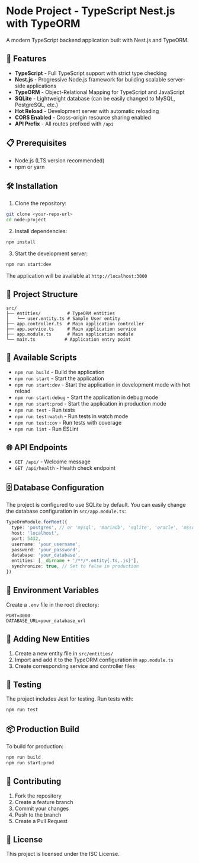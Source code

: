 # Node Project - TypeScript Nest.js with TypeORM

A modern TypeScript backend application built with Nest.js and TypeORM.

## 🚀 Features

- **TypeScript** - Full TypeScript support with strict type checking
- **Nest.js** - Progressive Node.js framework for building scalable server-side applications
- **TypeORM** - Object-Relational Mapping for TypeScript and JavaScript
- **SQLite** - Lightweight database (can be easily changed to MySQL, PostgreSQL, etc.)
- **Hot Reload** - Development server with automatic reloading
- **CORS Enabled** - Cross-origin resource sharing enabled
- **API Prefix** - All routes prefixed with `/api`

## 📋 Prerequisites

- Node.js (LTS version recommended)
- npm or yarn

## 🛠️ Installation

1. Clone the repository:
```bash
git clone <your-repo-url>
cd node-project
```

2. Install dependencies:
```bash
npm install
```

3. Start the development server:
```bash
npm run start:dev
```

The application will be available at `http://localhost:3000`

## 📁 Project Structure

```
src/
├── entities/          # TypeORM entities
│   └── user.entity.ts # Sample User entity
├── app.controller.ts  # Main application controller
├── app.service.ts     # Main application service
├── app.module.ts      # Main application module
└── main.ts           # Application entry point
```

## 🎯 Available Scripts

- `npm run build` - Build the application
- `npm run start` - Start the application
- `npm run start:dev` - Start the application in development mode with hot reload
- `npm run start:debug` - Start the application in debug mode
- `npm run start:prod` - Start the application in production mode
- `npm run test` - Run tests
- `npm run test:watch` - Run tests in watch mode
- `npm run test:cov` - Run tests with coverage
- `npm run lint` - Run ESLint

## 🌐 API Endpoints

- `GET /api/` - Welcome message
- `GET /api/health` - Health check endpoint

## 🗄️ Database Configuration

The project is configured to use SQLite by default. You can easily change the database configuration in `src/app.module.ts`:

```typescript
TypeOrmModule.forRoot({
  type: 'postgres', // or 'mysql', 'mariadb', 'sqlite', 'oracle', 'mssql'
  host: 'localhost',
  port: 5432,
  username: 'your_username',
  password: 'your_password',
  database: 'your_database',
  entities: [__dirname + '/**/*.entity{.ts,.js}'],
  synchronize: true, // Set to false in production
})
```

## 🔧 Environment Variables

Create a `.env` file in the root directory:

```env
PORT=3000
DATABASE_URL=your_database_url
```

## 📝 Adding New Entities

1. Create a new entity file in `src/entities/`
2. Import and add it to the TypeORM configuration in `app.module.ts`
3. Create corresponding service and controller files

## 🧪 Testing

The project includes Jest for testing. Run tests with:

```bash
npm run test
```

## 📦 Production Build

To build for production:

```bash
npm run build
npm run start:prod
```

## 🤝 Contributing

1. Fork the repository
2. Create a feature branch
3. Commit your changes
4. Push to the branch
5. Create a Pull Request

## 📄 License

This project is licensed under the ISC License.